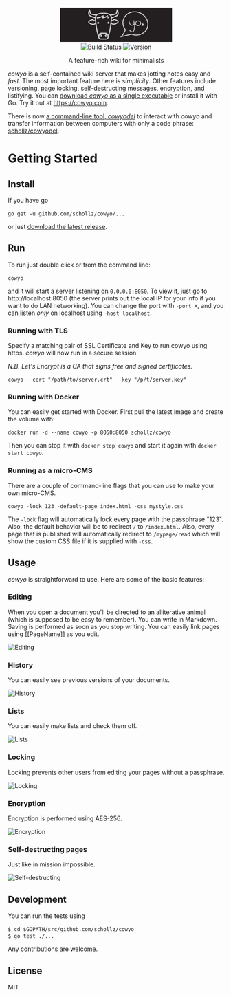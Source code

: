 
<p align="center">
<img
    src="/static/img/logo.png"
    width="260" height="80" border="0" alt="linkcrawler">
<br>
<a href="https://travis-ci.org/schollz/cowyo"><img src="https://img.shields.io/travis/schollz/cowyo.svg?style=flat-square" alt="Build Status"></a>
<a href="https://github.com/schollz/cowyo/releases/latest"><img src="https://img.shields.io/badge/version-2.8.0-brightgreen.svg?style=flat-square" alt="Version"></a>
</p>

<p align="center">A feature-rich wiki for minimalists</a></p>

*cowyo* is a self-contained wiki server that makes jotting notes easy and _fast_. The most important feature here is _simplicity_. Other features include versioning, page locking, self-destructing messages, encryption, and listifying. You can [download *cowyo* as a single executable](https://github.com/schollz/cowyo/releases/latest) or install it with Go. Try it out at https://cowyo.com.

There is now [a command-line tool, *cowyodel*](https://github.com/schollz/cowyodel) to interact with *cowyo* and transfer information between computers with only a code phrase: [schollz/cowyodel](https://github.com/schollz/cowyodel).

Getting Started
===============

## Install

If you have go

```
go get -u github.com/schollz/cowyo/...
```

or just [download the latest release](https://github.com/schollz/cowyo/releases/latest).

## Run

To run just double click or from the command line:

```
cowyo
```

and it will start a server listening  on `0.0.0.0:8050`. To view it, just go to http://localhost:8050 (the server prints out the local IP for your info if you want to do LAN networking). You can change the port with `-port X`, and you can listen *only* on localhost using `-host localhost`.

### Running with TLS

Specify a matching pair of SSL Certificate and Key to run cowyo using https. *cowyo* will now run in a secure session. 

*N.B. Let's Encrypt is a CA that signs free and signed certificates.*

```
cowyo --cert "/path/to/server.crt" --key "/p/t/server.key"
```

### Running with Docker

You can easily get started with Docker. First pull the latest image and create the volume with:

```
docker run -d --name cowyo -p 8050:8050 schollz/cowyo
```

Then you can stop it with `docker stop cowyo` and start it again with `docker start cowyo`.

### Running as a micro-CMS

There are a couple of command-line flags that you can use to make your own micro-CMS. 

```
cowyo -lock 123 -default-page index.html -css mystyle.css
```

The `-lock` flag will automatically lock every page with the passphrase "123". Also, the default behavior will be to redirect `/` to `/index.html`. Also, every page that is published will automatically redirect to `/mypage/read` which will show the custom CSS file if it is supplied with `-css`.

## Usage

*cowyo* is straightforward to use. Here are some of the basic features:

### Editing

When you open a document you'll be directed to an alliterative animal (which is supposed to be easy to remember). You can write in Markdown. Saving is performed as soon as you stop writing. You can easily link pages using [[PageName]] as you edit.

![Editing](http://i.imgur.com/vEs2U8z.gif)

### History

You can easily see previous versions of your documents.

![History](http://i.imgur.com/CxhRkyo.gif)

### Lists

You can easily make lists and check them off.

![Lists](http://i.imgur.com/7xbauy8.gif)

### Locking

Locking prevents other users from editing your pages without a passphrase.

![Locking](http://i.imgur.com/xwUFV8b.gif)

### Encryption

Encryption is performed using AES-256.

![Encryption](http://i.imgur.com/rWoqoLB.gif)

### Self-destructing pages

Just like in mission impossible.

![Self-destructing](http://i.imgur.com/upMxFQh.gif)

## Development

You can run the tests using

```
$ cd $GOPATH/src/github.com/schollz/cowyo
$ go test ./...
```

Any contributions are welcome.

## License

MIT

